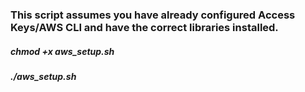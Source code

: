 ### This script assumes you have already configured Access Keys/AWS CLI and have the correct libraries installed.

##### chmod +x aws_setup.sh

##### ./aws_setup.sh
